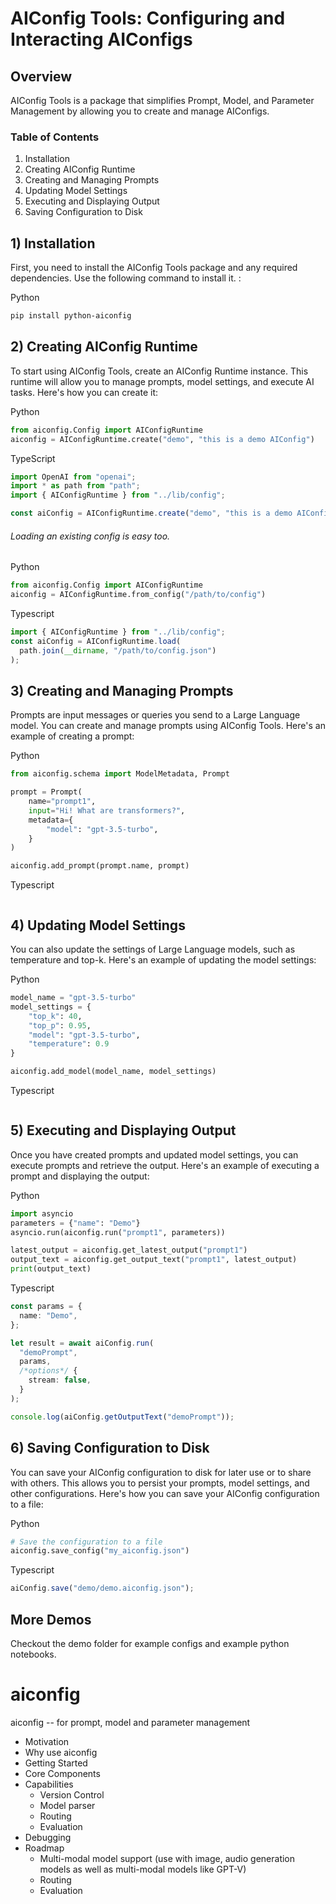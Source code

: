 # AIConfig Tools: Configuring and Interacting AIConfigs

## Overview

AIConfig Tools is a package that simplifies Prompt, Model, and Parameter Management by allowing you to create and manage AIConfigs.

### Table of Contents

1. Installation
2. Creating AIConfig Runtime
3. Creating and Managing Prompts
4. Updating Model Settings
5. Executing and Displaying Output
6. Saving Configuration to Disk

## 1) Installation

First, you need to install the AIConfig Tools package and any required dependencies. Use the following command to install it. :

Python

```bash
pip install python-aiconfig
```

## 2) Creating AIConfig Runtime

To start using AIConfig Tools, create an AIConfig Runtime instance. This runtime will allow you to manage prompts, model settings, and execute AI tasks. Here's how you can create it:

Python

```python
from aiconfig.Config import AIConfigRuntime
aiconfig = AIConfigRuntime.create("demo", "this is a demo AIConfig")
```

TypeScript

```typescript
import OpenAI from "openai";
import * as path from "path";
import { AIConfigRuntime } from "../lib/config";

const aiConfig = AIConfigRuntime.create("demo", "this is a demo AIConfig");
```

###### Loading an existing config is easy too.

Python

```python
from aiconfig.Config import AIConfigRuntime
aiconfig = AIConfigRuntime.from_config("/path/to/config")
```

Typescript

```typescript
import { AIConfigRuntime } from "../lib/config";
const aiConfig = AIConfigRuntime.load(
  path.join(__dirname, "/path/to/config.json")
);
```

## 3) Creating and Managing Prompts

Prompts are input messages or queries you send to a Large Language model. You can create and manage prompts using AIConfig Tools. Here's an example of creating a prompt:

Python

```python
from aiconfig.schema import ModelMetadata, Prompt

prompt = Prompt(
    name="prompt1",
    input="Hi! What are transformers?",
    metadata={
        "model": "gpt-3.5-turbo",
    }
)

aiconfig.add_prompt(prompt.name, prompt)
```

Typescript

```Typescript

```

## 4) Updating Model Settings

You can also update the settings of Large Language models, such as temperature and top-k. Here's an example of updating the model settings:

Python

```python
model_name = "gpt-3.5-turbo"
model_settings = {
    "top_k": 40,
    "top_p": 0.95,
    "model": "gpt-3.5-turbo",
    "temperature": 0.9
}

aiconfig.add_model(model_name, model_settings)
```

Typescript

```typescript

```

## 5) Executing and Displaying Output

Once you have created prompts and updated model settings, you can execute prompts and retrieve the output. Here's an example of executing a prompt and displaying the output:

Python

```python
import asyncio
parameters = {"name": "Demo"}
asyncio.run(aiconfig.run("prompt1", parameters))

latest_output = aiconfig.get_latest_output("prompt1")
output_text = aiconfig.get_output_text("prompt1", latest_output)
print(output_text)
```

Typescript

```typescript
const params = {
  name: "Demo",
};

let result = await aiConfig.run(
  "demoPrompt",
  params,
  /*options*/ {
    stream: false,
  }
);

console.log(aiConfig.getOutputText("demoPrompt"));
```

## 6) Saving Configuration to Disk

You can save your AIConfig configuration to disk for later use or to share with others. This allows you to persist your prompts, model settings, and other configurations. Here's how you can save your AIConfig configuration to a file:

Python

```python
# Save the configuration to a file
aiconfig.save_config("my_aiconfig.json")
```

Typescript

```typescript
aiConfig.save("demo/demo.aiconfig.json");
```

## More Demos

Checkout the demo folder for example configs and example python notebooks.

# aiconfig

aiconfig -- for prompt, model and parameter management

- Motivation
- Why use aiconfig
- Getting Started
- Core Components
- Capabilities
  - Version Control
  - Model parser
  - Routing
  - Evaluation
- Debugging
- Roadmap
  - Multi-modal model support (use with image, audio generation models as well as multi-modal models like GPT-V)
  - Routing
  - Evaluation
